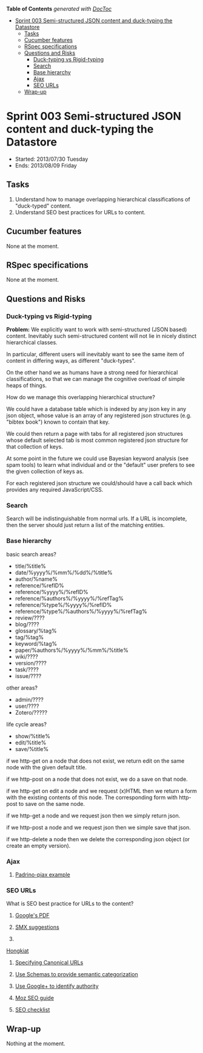 **Table of Contents**  *generated with [DocToc](http://doctoc.herokuapp.com/)*

- [Sprint 003 Semi-structured JSON content and duck-typing the Datastore](#sprint-003-semi-structured-json-content-and-duck-typing-the-datastore)
	- [Tasks](#tasks)
	- [Cucumber features](#cucumber-features)
	- [RSpec specifications](#rspec-specifications)
	- [Questions and Risks](#questions-and-risks)
		- [Duck-typing vs Rigid-typing](#duck-typing-vs-rigid-typing)
		- [Search](#search)
		- [Base hierarchy](#base-hierarchy)
		- [Ajax](#ajax)
		- [SEO URLs](#seo-urls)
	- [Wrap-up](#wrap-up)

# Sprint 003 Semi-structured JSON content and duck-typing the Datastore

 * Started: 2013/07/30 Tuesday
 * Ends: 2013/08/09 Friday

## Tasks

 1. Understand how to manage overlapping hierarchical classifications 
of "duck-typed" content.
 1. Understand SEO best practices for URLs to content.

## Cucumber features

None at the moment.

## RSpec specifications

None at the moment.

## Questions and Risks

### Duck-typing vs Rigid-typing

**Problem:** We explicitly want to work with semi-structured (JSON 
based) content. Inevitably such semi-structured content will not lie in 
nicely distinct hierarchical classes.

In particular, different users will inevitably want to see the same 
item of content in differing ways, as different "duck-types".

On the other hand we as humans have a strong need for hierarchical 
classifications, so that we can manage the cognitive overload of 
simple heaps of things.

How do we manage this overlapping hierarchical structure?

We could have a database table which is indexed by any json key in any 
json object, whose value is an array of any registered json structures 
(e.g. "bibtex book") known to contain that key.

We could then return a page with tabs for all registered json 
structures whose default selected tab is most common registered json 
structure for that collection of keys.

At some point in the future we could use Bayesian keyword analysis (see 
spam tools) to learn what individual and or the "default" user prefers 
to see the given collection of keys as.

For each registered json structure we could/should have a call back 
which provides any required JavaScript/CSS.

### Search

Search will be indistinguishable from normal urls. If a URL is 
incomplete, then the server should just return a list of the matching 
entities.

### Base hierarchy

basic search areas?

 * title/%title%
 * date/%yyyy%/%mm%/%dd%/%title%
 * author/%name%
 * reference/%refID%
 * reference/%yyyy%/%refID%
 * reference/%authors%/%yyyy%/%refTag%
 * reference/%type%/%yyyy%/%refID%
 * reference/%type%/%authors%/%yyyy%/%refTag%
 * review/????
 * blog/????
 * glossary/%tag%
 * tag/%tag%
 * keyword/%tag%
 * paper/%authors%/%yyyy%/%mm%/%title%
 * wiki/????
 * version/????
 * task/????
 * issue/????

other areas?

 * admin/????
 * user/????
 * Zotero/?????

life cycle areas?

 * show/%title%
 * edit/%title%
 * save/%title%

if we http-get on a node that does not exist, we return edit on the 
same node with the given default title.

if we http-post on a node that does not exist, we do a save on that 
node.

if we http-get on edit a node and we request (x)HTML then we return a 
form with the existing contents of this node.  The corresponding form 
with http-post to save on the same node.

if we http-get a node and we request json then we simply return json.

if we http-post a node and we request json then we simple save that json.

if we http-delete a node then we delete the corresponding json object 
(or create an empty version).

### Ajax

 1. [Padrino-pjax example](https://github.com/nesquena/padrino-pjax) 

### SEO URLs

What is SEO best practice for URLs to the content?

 1. [Google's 
PDF](http://www.google.co.uk/webmasters/docs/search-engine-optimization-starter-guide.pdf)

 1. [SMX 
suggestions](http://www.smartinsights.com/search-engine-optimisation-seo/seo-strategy/seo-best-practices-2013-london/)

 1. 
[Hongkiat](http://www.hongkiat.com/blog/beginners-guide-to-seo-best-practices-part-23/)

 1. [Specifying Canonical 
URLs](http://googlewebmastercentral.blogspot.com/2009/02/specify-your-canonical.html)

 1. [Use Schemas to provide semantic categorization](http://schema.org/)

 1. [Use Google+ to identify 
authority](http://www.quicksprout.com/2012/09/17/author-rank-a-step-by-step-guide-to-dominating-search-with-content-marketing/)

 1. [Moz SEO guide](http://moz.com/beginners-guide-to-seo)

 1. [SEO checklist](http://www.orbitmedia.com/blog/seo-best-practices)

## Wrap-up

Nothing at the moment.
